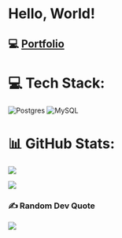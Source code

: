# Hello, World!

## 💻 [Portfolio](https://haolam1.github.io/Haolam/)

# 💻 Tech Stack:
![Postgres](https://img.shields.io/badge/postgres-%23316192.svg?style=for-the-badge&logo=postgresql&logoColor=white) ![MySQL](https://img.shields.io/badge/mysql-%2300f.svg?style=for-the-badge&logo=mysql&logoColor=white)
# 📊 GitHub Stats:
![](https://github-readme-stats.vercel.app/api?username=HaoLam1&theme=dark&hide_border=false&include_all_commits=true&count_private=true)<br/>

![](https://github-readme-streak-stats.herokuapp.com/?user=HaoLam1&theme=dark&hide_border=false)<br/>

### ✍️ Random Dev Quote
![](https://quotes-github-readme.vercel.app/api?type=horizontal&theme=merko)

<!-- Proudly created with GPRM ( https://gprm.itsvg.in ) -->
